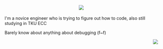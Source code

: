 <h1 align="center">
    <img src="https://readme-typing-svg.herokuapp.com/?font=Righteous&size=28&center=true&vCenter=true&width=300&height=40&duration=4000&lines=💥+Welcome+To+My+Profile!+💥;+!I'm+soliderkevin!;" />
</h1>

I'm a novice engineer who is trying to figure out how to code, also still studying in TKU ECC 

Barely know about anything about debugging (f~f)

<img align="right" src="https://visitor-badge.laobi.icu/badge?page_id=soliderkevin.soliderkevin" /> 


